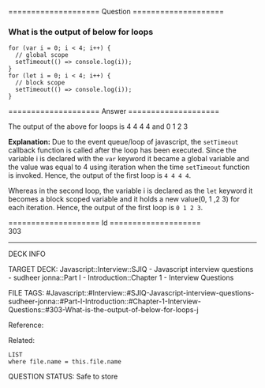 ==================== Question ====================  

### What is the output of below for loops

<!-- codeblock-start -->
<pre><code class="hljs language-javascript"><span class="hljs-keyword">for</span> (<span class="hljs-keyword">var</span> i = <span class="hljs-number">0</span>; i &#x3C; <span class="hljs-number">4</span>; i++) {
  <span class="hljs-comment">// global scope</span>
  <span class="hljs-built_in">setTimeout</span>(<span class="hljs-function">() =></span> <span class="hljs-variable language_">console</span>.<span class="hljs-title function_">log</span>(i));
}
<span class="hljs-keyword">for</span> (<span class="hljs-keyword">let</span> i = <span class="hljs-number">0</span>; i &#x3C; <span class="hljs-number">4</span>; i++) {
  <span class="hljs-comment">// block scope</span>
  <span class="hljs-built_in">setTimeout</span>(<span class="hljs-function">() =></span> <span class="hljs-variable language_">console</span>.<span class="hljs-title function_">log</span>(i));
}
</code></pre>
<!-- codeblock-end -->  

==================== Answer ====================  

The output of the above for loops is 4 4 4 4 and 0 1 2 3

**Explanation:** Due to the event queue/loop of javascript, the `setTimeout` callback function is called after the loop has been executed. Since the variable i is declared with the `var` keyword it became a global variable and the value was equal to 4 using iteration when the time `setTimeout` function is invoked. Hence, the output of the first loop is `4 4 4 4`.

Whereas in the second loop, the variable i is declared as the `let` keyword it becomes a block scoped variable and it holds a new value(0, 1 ,2 3) for each iteration. Hence, the output of the first loop is `0 1 2 3`.

==================== Id ====================  
303

---

DECK INFO

TARGET DECK: Javascript::Interview::SJIQ - Javascript interview questions - sudheer jonna::Part I - Introduction::Chapter 1 - Interview Questions

FILE TAGS: #Javascript::#Interview::#SJIQ-Javascript-interview-questions-sudheer-jonna::#Part-I-Introduction::#Chapter-1-Interview-Questions::#303-What-is-the-output-of-below-for-loops-j

Reference:

Related:

```dataview
LIST
where file.name = this.file.name
```

QUESTION STATUS: Safe to store
